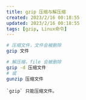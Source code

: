 ```yaml
---
title: gzip 压缩与解压缩
created: 2023/2/16 00:18:55
updated: 2023/2/16 00:18:55
tags: [gzip, Linux命令]
---
```


```bash
# 压缩文件，文件会被删除
gzip 文件
```

```bash
# 解压缩，file 会被删除
gzip -d 压缩文件
# 或
gunzip 压缩文件
```

```note
`gzip` 只能压缩文件。
```